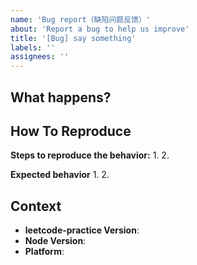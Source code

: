```yaml
---
name: 'Bug report（缺陷问题反馈）'
about: 'Report a bug to help us improve'
title: '[Bug] say something'
labels: ''
assignees: ''
---
```


<!--
感谢您向我们反馈问题，为了高效的解决问题，我们期望你能提供以下信息：
-->

## What happens?

<!-- A clear and concise description of what the bug is. -->
<!-- 清晰的描述下遇到的问题。-->


<!-- 为节约大家的时间，无复现步骤的 ISSUE 会被关闭，提供之后再 REOPEN -->

## How To Reproduce

**Steps to reproduce the behavior:** 1. 2.

**Expected behavior** 1. 2.

<!-- 请提供复现链接/步骤，错误日志以及相关配置 -->

## Context

- **leetcode-practice Version**:
- **Node Version**:
- **Platform**:
